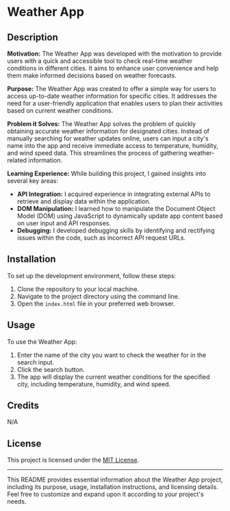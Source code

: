 # Weather App

## __Description__

**Motivation:**
The Weather App was developed with the motivation to provide users with a quick and accessible tool to check real-time weather conditions in different cities. It aims to enhance user convenience and help them make informed decisions based on weather forecasts.

**Purpose:**
The Weather App was created to offer a simple way for users to access up-to-date weather information for specific cities. It addresses the need for a user-friendly application that enables users to plan their activities based on current weather conditions.

**Problem it Solves:**
The Weather App solves the problem of quickly obtaining accurate weather information for designated cities. Instead of manually searching for weather updates online, users can input a city's name into the app and receive immediate access to temperature, humidity, and wind speed data. This streamlines the process of gathering weather-related information.

**Learning Experience:**
While building this project, I gained insights into several key areas:
- **API Integration:** I acquired experience in integrating external APIs to retrieve and display data within the application.
- **DOM Manipulation:** I learned how to manipulate the Document Object Model (DOM) using JavaScript to dynamically update app content based on user input and API responses.
- **Debugging:** I developed debugging skills by identifying and rectifying issues within the code, such as incorrect API request URLs.

## Installation

To set up the development environment, follow these steps:

1. Clone the repository to your local machine.
2. Navigate to the project directory using the command line.
3. Open the `index.html` file in your preferred web browser.

## Usage

To use the Weather App:

1. Enter the name of the city you want to check the weather for in the search input.
2. Click the search button.
3. The app will display the current weather conditions for the specified city, including temperature, humidity, and wind speed.

## Credits

N/A

## License

This project is licensed under the [MIT License](LICENSE).

---

This README provides essential information about the Weather App project, including its purpose, usage, installation instructions, and licensing details. Feel free to customize and expand upon it according to your project's needs.
